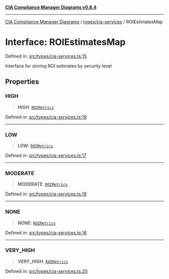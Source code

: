 [**CIA Compliance Manager Diagrams v0.8.4**](../../../README.md)

***

[CIA Compliance Manager Diagrams](../../../modules.md) / [types/cia-services](../README.md) / ROIEstimatesMap

# Interface: ROIEstimatesMap

Defined in: [src/types/cia-services.ts:15](https://github.com/Hack23/cia-compliance-manager/blob/a6d8d6a2cab2160940b9a047208c12088d7e02cf/src/types/cia-services.ts#L15)

Interface for storing ROI estimates by security level

## Properties

### HIGH

> **HIGH**: [`ROIMetrics`](ROIMetrics.md)

Defined in: [src/types/cia-services.ts:19](https://github.com/Hack23/cia-compliance-manager/blob/a6d8d6a2cab2160940b9a047208c12088d7e02cf/src/types/cia-services.ts#L19)

***

### LOW

> **LOW**: [`ROIMetrics`](ROIMetrics.md)

Defined in: [src/types/cia-services.ts:17](https://github.com/Hack23/cia-compliance-manager/blob/a6d8d6a2cab2160940b9a047208c12088d7e02cf/src/types/cia-services.ts#L17)

***

### MODERATE

> **MODERATE**: [`ROIMetrics`](ROIMetrics.md)

Defined in: [src/types/cia-services.ts:18](https://github.com/Hack23/cia-compliance-manager/blob/a6d8d6a2cab2160940b9a047208c12088d7e02cf/src/types/cia-services.ts#L18)

***

### NONE

> **NONE**: [`ROIMetrics`](ROIMetrics.md)

Defined in: [src/types/cia-services.ts:16](https://github.com/Hack23/cia-compliance-manager/blob/a6d8d6a2cab2160940b9a047208c12088d7e02cf/src/types/cia-services.ts#L16)

***

### VERY\_HIGH

> **VERY\_HIGH**: [`ROIMetrics`](ROIMetrics.md)

Defined in: [src/types/cia-services.ts:20](https://github.com/Hack23/cia-compliance-manager/blob/a6d8d6a2cab2160940b9a047208c12088d7e02cf/src/types/cia-services.ts#L20)
